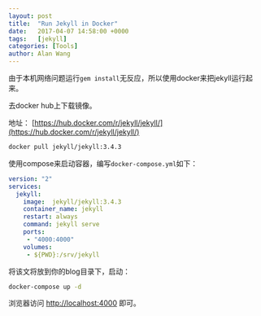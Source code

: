```yaml
---
layout: post
title:  "Run Jekyll in Docker"
date:   2017-04-07 14:58:00 +0000
tags:   [jekyll]
categories: [Tools]
author: Alan Wang
---
```

由于本机网络问题运行`gem install`无反应，所以使用docker来把jekyll运行起来。


去docker hub上下载镜像。

地址： [https://hub.docker.com/r/jekyll/jekyll/](https://hub.docker.com/r/jekyll/jekyll/)

```sh
docker pull jekyll/jekyll:3.4.3
```

使用compose来启动容器，编写`docker-compose.yml`如下：

```yaml
version: "2"
services:
  jekyll:
    image:  jekyll/jekyll:3.4.3
    container_name: jekyll
    restart: always
    command: jekyll serve
    ports:
     - "4000:4000"
    volumes:
     - ${PWD}:/srv/jekyll
```

将该文将放到你的blog目录下，启动：
```sh
docker-compose up -d
```

浏览器访问 [http://localhost:4000](http://localhost:4000) 即可。


